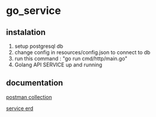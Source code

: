 # go_service

## instalation
1. setup postgresql db
2. change config in resources/config.json to connect to db
3. run this command : "go run cmd/http/main.go"
4. Golang API SERVICE up and running


## documentation

[postman collection](https://documenter.getpostman.com/view/20339531/Uz5GmvHH "Golang Postman Collection")

[service erd](https://drive.google.com/file/d/1y729nvs1EMa4vUK5xZ5xRIINdEEybeuc/view?usp=sharing "ERD")